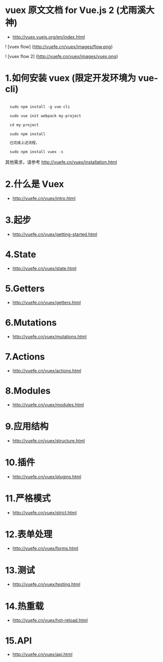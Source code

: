 
# vuex 原文文档 for Vue.js 2 (尤雨溪大神)

-  http://vuex.vuejs.org/en/index.html

! [vuex flow] (http://vuefe.cn/vuex/images/flow.png)

! [vuex flow 2] (http://vuefe.cn/vuex/images/vuex.png)

# 1.如何安装 vuex (限定开发环境为 vue-cli)

``` js

  sudo npm install -g vue-cli

  sudo vue init webpack my-project

  cd my-project

  sudo npm install

  已完成上述流程，

  sudo npm install vuex -s

```

  其他需求，请参考 http://vuefe.cn/vuex/installation.html

# 2.什么是 Vuex

-  http://vuefe.cn/vuex/intro.html

# 3.起步

-  http://vuefe.cn/vuex/getting-started.html

# 4.State

-  http://vuefe.cn/vuex/state.html

# 5.Getters

 - http://vuefe.cn/vuex/getters.html

# 6.Mutations

 - http://vuefe.cn/vuex/mutations.html

# 7.Actions

-  http://vuefe.cn/vuex/actions.html

# 8.Modules

-  http://vuefe.cn/vuex/modules.html

# 9.应用结构

-  http://vuefe.cn/vuex/structure.html

# 10.插件

-  http://vuefe.cn/vuex/plugins.html

# 11.严格模式

-  http://vuefe.cn/vuex/strict.html

# 12.表单处理

-  http://vuefe.cn/vuex/forms.html

# 13.测试

-  http://vuefe.cn/vuex/testing.html

# 14.热重载

-  http://vuefe.cn/vuex/hot-reload.html

# 15.API

-  http://vuefe.cn/vuex/api.html
